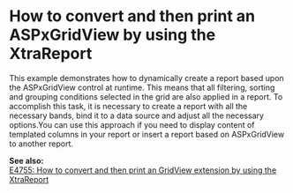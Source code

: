 # How to convert and then print an ASPxGridView by using the XtraReport


<p>This example demonstrates how to dynamically create a report based upon the ASPxGridView control at runtime.  This means that all filtering, sorting and grouping conditions selected in the grid are also applied in a report. To accomplish this task, it is necessary to create a report with all the necessary bands, bind it to a data source and adjust all the necessary options.You can use this approach if you need to display content of templated columns in your report or insert a report based on ASPxGridView to another report.</p><p><strong>See also:<br />
</strong><a href="https://www.devexpress.com/Support/Center/p/E4755">E4755: How to convert and then print an GridView extension by using the XtraReport</a></p>

<br/>


